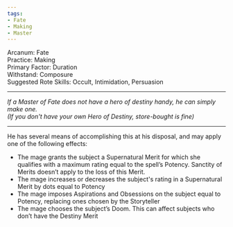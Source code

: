 ```yaml
---
tags:
- Fate
- Making
- Master
---
```


Arcanum: Fate\
Practice: Making\
Primary Factor: Duration\
Withstand: Composure\
Suggested Rote Skills: Occult, Intimidation, Persuasion

---

_If a Master of Fate does not have a hero of destiny handy, he can simply make one.\
(If you don't have your own Hero of Destiny, store-bought is fine)_

---

He has several means of accomplishing this at his disposal, and may apply one of the following effects:
- The mage grants the subject a Supernatural Merit for which she qualifies with a maximum rating equal to the spell’s Potency. Sanctity of Merits doesn’t apply to the loss of this Merit.
- The mage increases or decreases the subject's rating in a Supernatural Merit by dots equal to Potency
- The mage imposes Aspirations and Obsessions on the subject equal to Potency, replacing ones chosen by the Storyteller
- The mage chooses the subject’s Doom. This can affect subjects who don’t have the Destiny Merit